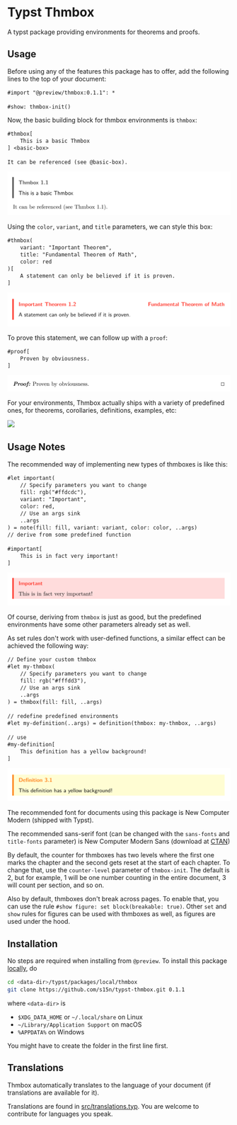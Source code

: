 # Typst Thmbox

A typst package providing environments for theorems and proofs.

## Usage

Before using any of the features this package has to offer, add the following lines to the top of your document:

```typ
#import "@preview/thmbox:0.1.1": *

#show: thmbox-init()
```

Now, the basic building block for thmbox environments is `thmbox`:

```typ
#thmbox[
    This is a basic Thmbox
] <basic-box>

It can be referenced (see @basic-box).
```
<picture>
  <source media="(prefers-color-scheme: dark)" srcset="gallery/d1.svg">
  <img src="gallery/l1.svg">
</picture>

Using the `color`, `variant`, and `title` parameters, we can style this box:
```typ
#thmbox(
    variant: "Important Theorem", 
    title: "Fundamental Theorem of Math", 
    color: red
)[
    A statement can only be believed if it is proven. 
]
```
<picture>
  <source media="(prefers-color-scheme: dark)" srcset="gallery/d2.svg">
  <img src="gallery/l2.svg">
</picture>

To prove this statement, we can follow up with a `proof`:
```typ
#proof[
    Proven by obviousness.
]
```
<picture>
  <source media="(prefers-color-scheme: dark)" srcset="gallery/d3.svg">
  <img src="gallery/l3.svg">
</picture>

For your environments, Thmbox actually ships with a variety of predefined ones, for theorems, corollaries, definitions, examples, etc:

<!--```typ
#theorem[
    This is created using #raw("#theorem[...]", lang: "typ").
]

#proposition[
    This is created using #raw("#proposition[...]", lang: "typ").
]

#lemma[
    This is created using #raw("#lemma[...]", lang: "typ").
]

#corollary[
    This is created using #raw("#corollary[...]", lang: "typ").
]

#definition[
    This is created using #raw("#definition[...]", lang: "typ").
]

#example[
    This is created using #raw("#example[...]", lang: "typ").
]

#remark[
    This is created using #raw("#remark[...]", lang: "typ").
]

#note[
    This is created using #raw("#note[...]", lang: "typ").
]

#algorithm[
    This is created using #raw("#algorithm[...]", lang: "typ").
]

#claim[
    This is created using #raw("#claim[...]", lang: "typ").
]

#axiom[
    This is created using #raw("#axiom[...]", lang: "typ").
]
```-->
<picture>
  <source media="(prefers-color-scheme: dark)" srcset="gallery/d4.svg">
  <img src="gallery/l4.svg">
</picture>

## Usage Notes

The recommended way of implementing new types of thmboxes is like this:
```typ
#let important(
    // Specify parameters you want to change
    fill: rgb("#ffdcdc"),
    variant: "Important",
    color: red,
    // Use an args sink
    ..args
) = note(fill: fill, variant: variant, color: color, ..args) 
// derive from some predefined function

#important[
    This is in fact very important!
]
```
<picture>
  <source media="(prefers-color-scheme: dark)" srcset="gallery/d5.svg">
  <img src="gallery/l5.svg">
</picture>

Of course, deriving from `thmbox` is just as good, but the predefined environments have some other parameters already set as well.

As set rules don't work with user-defined functions, a similar effect can be achieved the following way:
```typ
// Define your custom thmbox
#let my-thmbox(
    // Specify parameters you want to change
    fill: rgb("#fffdd3"),
    // Use an args sink
    ..args
) = thmbox(fill: fill, ..args)

// redefine predefined environments
#let my-definition(..args) = definition(thmbox: my-thmbox, ..args)

// use
#my-definition[
    This definition has a yellow background!
]
```
<picture>
  <source media="(prefers-color-scheme: dark)" srcset="gallery/d6.svg">
  <img src="gallery/l6.svg">
</picture>

The recommended font for documents using this package is New Computer Modern (shipped with Typst).

The recommended sans-serif font (can be changed with the `sans-fonts` and `title-fonts` parameter) is New Computer Modern Sans (download at [CTAN](https://ctan.org/pkg/newcomputermodern))

By default, the counter for thmboxes has two levels where the first one marks the chapter and the second gets reset at the start of each chapter.
To change that, use the `counter-level` parameter of `thmbox-init`. The default is 2, but for example, 1 will be one number counting in the entire document, 3 will count per section, and so on.

Also by default, thmboxes don't break across pages. To enable that, you can use the rule `#show figure: set block(breakable: true)`. Other `set` and `show` rules for figures can be used with thmboxes as well, as figures are used under the hood.

## Installation

No steps are required when installing from `@preview`. To install this package [locally](https://github.com/typst/packages?tab=readme-ov-file#local-packages), do

```sh
cd <data-dir>/typst/packages/local/thmbox
git clone https://github.com/s15n/typst-thmbox.git 0.1.1
```
where `<data-dir>` is
- `$XDG_DATA_HOME` or `~/.local/share` on Linux
- `~/Library/Application Support` on macOS
- `%APPDATA%` on Windows

You might have to create the folder in the first line first.

## Translations

Thmbox automatically translates to the language of your document (if translations are available for it).

Translations are found in [src/translations.typ](https://github.com/s15n/typst-thmbox/blob/main/src/translations.typ). You are welcome to contribute for languages you speak.

